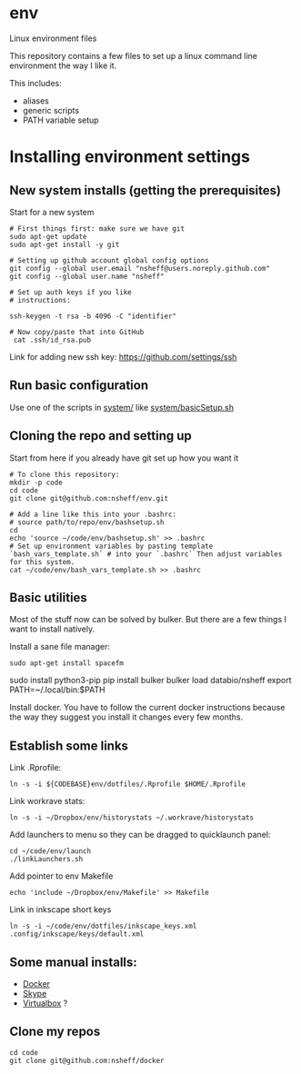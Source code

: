 # env
Linux environment files

This repository contains a few files to set up a linux command line environment the way I like it.

This includes:

* aliases
* generic scripts
* PATH variable setup


# Installing environment settings

## New system installs (getting the prerequisites)
Start for a new system

	# First things first: make sure we have git
	sudo apt-get update
	sudo apt-get install -y git

	# Setting up github account global config options
	git config --global user.email "nsheff@users.noreply.github.com"
	git config --global user.name "nsheff"

	# Set up auth keys if you like
	# instructions:
	
	ssh-keygen -t rsa -b 4096 -C "identifier"
	
	# Now copy/paste that into GitHub
	 cat .ssh/id_rsa.pub

Link for adding new ssh key: https://github.com/settings/ssh

## Run basic configuration

Use one of the scripts in [system/](system) like [system/basicSetup.sh](system/basicSetup.sh)

## Cloning the repo and setting up
Start from here if you already have git set up how you want it

	# To clone this repository:
	mkdir -p code
	cd code
	git clone git@github.com:nsheff/env.git
	
	# Add a line like this into your .bashrc:
	# source path/to/repo/env/bashsetup.sh
	cd
	echo 'source ~/code/env/bashsetup.sh' >> .bashrc
	# Set up environment variables by pasting template `bash_vars_template.sh` # into your `.bashrc` Then adjust variables for this system.
	cat ~/code/env/bash_vars_template.sh >> .bashrc

## Basic utilities

Most of the stuff now can be solved by bulker. But there are a few things I want to install natively.

Install a sane file manager:

```
sudo apt-get install spacefm
```

sudo install python3-pip
pip install bulker
bulker load databio/nsheff
export PATH=~/.local/bin:$PATH


Install docker. You have to follow the current docker instructions because the way they suggest you install it changes every few months.

## Establish some links

Link .Rprofile:

	ln -s -i ${CODEBASE}env/dotfiles/.Rprofile $HOME/.Rprofile

Link workrave stats:

	ln -s -i ~/Dropbox/env/historystats ~/.workrave/historystats

Add launchers to menu so they can be dragged to quicklaunch panel:

	cd ~/code/env/launch
	./linkLaunchers.sh
	
Add pointer to env Makefile

	echo 'include ~/Dropbox/env/Makefile' >> Makefile
	
Link in inkscape short keys

	ln -s -i ~/code/env/dotfiles/inkscape_keys.xml .config/inkscape/keys/default.xml

## Some manual installs:
* [Docker](https://docs.docker.com/ee/docker-ee/ubuntu/)
* [Skype]()
* [Virtualbox]() ?

## Clone my repos
	cd code
	git clone git@github.com:nsheff/docker
